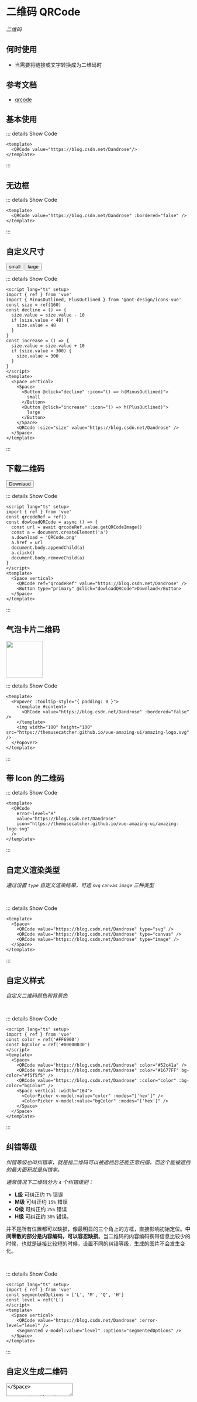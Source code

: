 # 二维码 QRCode

<GlobalElement />

*二维码*

## 何时使用

- 当需要将链接或文字转换成为二维码时

## 参考文档

- [qrcode](https://www.npmjs.com/package/qrcode)

<script lang="ts" setup>
import { h, ref } from 'vue'
import { MinusOutlined, PlusOutlined } from '@ant-design/icons-vue'
const qrcodeRef = ref()
const size = ref(160)
const value = ref('hello world')
const color = ref('#FF6900')
const bgColor = ref('#00000030')
const segmentedOptions = ['L', 'M', 'Q', 'H']
const level = ref('L')
const decline = () => {
  size.value = size.value - 10
  if (size.value < 48) {
    size.value = 48
  }
}
const increase = () => {
  size.value = size.value + 10
  if (size.value > 300) {
    size.value = 300
  }
}
const dowloadQRCode = async () => {
  const url = await qrcodeRef.value.getQRCodeImage()
  const a = document.createElement('a')
  a.download = 'QRCode.png'
  a.href = url
  document.body.appendChild(a)
  a.click()
  document.body.removeChild(a)
}
</script>

## 基本使用

<QRCode value="https://blog.csdn.net/Dandrose"/>

::: details Show Code

```vue
<template>
  <QRCode value="https://blog.csdn.net/Dandrose"/>
</template>
```

:::

## 无边框

<QRCode value="https://blog.csdn.net/Dandrose" :bordered="false" />

::: details Show Code

```vue
<template>
  <QRCode value="https://blog.csdn.net/Dandrose" :bordered="false" />
</template>
```

:::

## 自定义尺寸

<Space vertical>
  <Space>
    <Button @click="decline" :icon="() => h(MinusOutlined)">
      small
    </Button>
    <Button @click="increase" :icon="() => h(PlusOutlined)">
      large
    </Button>
  </Space>
  <QRCode :size="size" value="https://blog.csdn.net/Dandrose" />
</Space>

::: details Show Code

```vue
<script lang="ts" setup>
import { ref } from 'vue'
import { MinusOutlined, PlusOutlined } from '@ant-design/icons-vue'
const size = ref(160)
const decline = () => {
  size.value = size.value - 10
  if (size.value < 48) {
    size.value = 48
  }
}
const increase = () => {
  size.value = size.value + 10
  if (size.value > 300) {
    size.value = 300
  }
}
</script>
<template>
  <Space vertical>
    <Space>
      <Button @click="decline" :icon="() => h(MinusOutlined)">
        small
      </Button>
      <Button @click="increase" :icon="() => h(PlusOutlined)">
        large
      </Button>
    </Space>
    <QRCode :size="size" value="https://blog.csdn.net/Dandrose" />
  </Space>
</template>
```

:::

## 下载二维码

<Space vertical>
  <QRCode ref="qrcodeRef" value="https://blog.csdn.net/Dandrose" />
  <Button type="primary" @click="dowloadQRCode">Downlaod</Button>
</Space>

::: details Show Code

```vue
<script lang="ts" setup>
import { ref } from 'vue'
const qrcodeRef = ref()
const dowloadQRCode = async () => {
  const url = await qrcodeRef.value.getQRCodeImage()
  const a = document.createElement('a')
  a.download = 'QRCode.png'
  a.href = url
  document.body.appendChild(a)
  a.click()
  document.body.removeChild(a)
}
</script>
<template>
  <Space vertical>
    <QRCode ref="qrcodeRef" value="https://blog.csdn.net/Dandrose" />
    <Button type="primary" @click="dowloadQRCode">Downlaod</Button>
  </Space>
</template>
```

:::

## 气泡卡片二维码

<Popover :tooltip-style="{ padding: 0 }">
  <template #content>
    <QRCode value="https://blog.csdn.net/Dandrose" :bordered="false" />
  </template>
  <img width="100" height="100" src="https://themusecatcher.github.io/vue-amazing-ui/amazing-logo.svg" />
</Popover>

::: details Show Code

```vue
<template>
  <Popover :tooltip-style="{ padding: 0 }">
    <template #content>
      <QRCode value="https://blog.csdn.net/Dandrose" :bordered="false" />
    </template>
    <img width="100" height="100" src="https://themusecatcher.github.io/vue-amazing-ui/amazing-logo.svg" />
  </Popover>
</template>
```

:::

## 带 Icon 的二维码

<QRCode
  error-level="H"
  value="https://blog.csdn.net/Dandrose"
  icon="https://themusecatcher.github.io/vue-amazing-ui/amazing-logo.svg"
/>

::: details Show Code

```vue
<template>
  <QRCode
    error-level="H"
    value="https://blog.csdn.net/Dandrose"
    icon="https://themusecatcher.github.io/vue-amazing-ui/amazing-logo.svg"
  />
</template>
```

:::

## 自定义渲染类型

*通过设置 `type` 自定义渲染结果，可选 `svg` `canvas` `image` 三种类型*

<br/>

<Space>
  <QRCode value="https://blog.csdn.net/Dandrose" type="svg" />
  <QRCode value="https://blog.csdn.net/Dandrose" type="canvas" />
  <QRCode value="https://blog.csdn.net/Dandrose" type="image" />
</Space>

::: details Show Code

```vue
<template>
  <Space>
    <QRCode value="https://blog.csdn.net/Dandrose" type="svg" />
    <QRCode value="https://blog.csdn.net/Dandrose" type="canvas" />
    <QRCode value="https://blog.csdn.net/Dandrose" type="image" />
  </Space>
</template>
```

:::

## 自定义样式

*自定义二维码颜色和背景色*

<br/>

<Space>
  <QRCode value="https://blog.csdn.net/Dandrose" color="#52c41a" />
  <QRCode value="https://blog.csdn.net/Dandrose" color="#1677FF" bg-color="#f5f5f5" />
  <QRCode value="https://blog.csdn.net/Dandrose" :color="color" :bg-color="bgColor" />
  <Space vertical :width="164">
    <ColorPicker v-model:value="color" :modes="['hex']" />
    <ColorPicker v-model:value="bgColor" :modes="['hex']" />
  </Space>
</Space>

::: details Show Code

```vue
<script lang="ts" setup>
import { ref } from 'vue'
const color = ref('#FF6900')
const bgColor = ref('#00000030')
</script>
<template>
  <Space>
    <QRCode value="https://blog.csdn.net/Dandrose" color="#52c41a" />
    <QRCode value="https://blog.csdn.net/Dandrose" color="#1677FF" bg-color="#f5f5f5" />
    <QRCode value="https://blog.csdn.net/Dandrose" :color="color" :bg-color="bgColor" />
    <Space vertical :width="164">
      <ColorPicker v-model:value="color" :modes="['hex']" />
      <ColorPicker v-model:value="bgColor" :modes="['hex']" />
    </Space>
  </Space>
</template>
```

:::

## 纠错等级

*纠错等级也叫纠错率，就是指二维码可以被遮挡后还能正常扫描，而这个能被遮挡的最大面积就是纠错率。*

*通常情况下二维码分为 `4` 个纠错级别：*

- **L级** 可纠正约 `7%` 错误
- **M级** 可纠正约 `15%` 错误
- **Q级** 可纠正约 `25%` 错误
- **H级** 可纠正约 `30%` 错误。

并不是所有位置都可以缺损，像最明显的三个角上的方框，直接影响初始定位。**中间零散的部分是内容编码，可以容忍缺损**。当二维码的内容编码携带信息比较少的时候，也就是链接比较短的时候，设置不同的纠错等级，生成的图片不会发生变化。

<br/>

<Space vertical>
  <QRCode value="https://blog.csdn.net/Dandrose" :error-level="level" />
  <Segmented v-model:value="level" :options="segmentedOptions" />
</Space>

::: details Show Code

```vue
<script lang="ts" setup>
import { ref } from 'vue'
const segmentedOptions = ['L', 'M', 'Q', 'H']
const level = ref('L')
</script>
<template>
  <Space vertical>
    <QRCode value="https://blog.csdn.net/Dandrose" :error-level="level" />
    <Segmented v-model:value="level" :options="segmentedOptions" />
  </Space>
</template>
```

:::

## 自定义生成二维码

<Space align="center" gap="large">
  <QRCode :value="value" />
  <Textarea v-model:value="value" :width="200" allowClear />
</Space>

::: details Show Code

```vue
<script setup lang="ts">
import { ref } from 'vue'
const value = ref('hello world')
</script>
<template>
  <Space align="center" gap="large">
    <QRCode :value="value" />
    <Textarea v-model:value="value" :width="200" allowClear />
  </Space>
</template>
```

:::

## APIs

### QRCode

参数 | 说明 | 类型 | 默认值
:-- | :-- | :-- | :--
value | 扫描后的文本或地址 | string | undefined
type | 二维码的渲染类型 | 'svg' &#124; 'canvas' &#124; 'image' | 'svg'
icon | 二维码中图片的地址 | string | undefined
size | 二维码大小，单位 `px` | number | 160
iconSize | 二维码中图片的大小，单位 `px` | number | 40
color | 二维码颜色，Value must be in `hex format` (十六进制颜色值) | string | '#000'
bgColor | 二维码背景色，Value must be in `hex format` (十六进制颜色值) | string | '#FFF'
bordered | 是否有边框 | boolean | true
borderColor | 边框颜色 | string | 'rgba(5, 5, 5, 0.06)'
scale | 缩放因子，每个 `black dots` 多少像素 | number | 8
errorLevel | 二维码纠错等级 | 'L' &#124; 'M' &#124; 'Q' &#124; 'H' | 'H'

## Methods

名称 | 说明 | 类型
:-- | :-- | :--
getQRCodeImage | 获取二维码图片 | () => string
